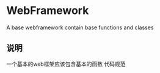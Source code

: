 # WebFramework
A base webframework contain base functions and classes
## 说明
一个基本的web框架应该包含基本的函数
代码规范

